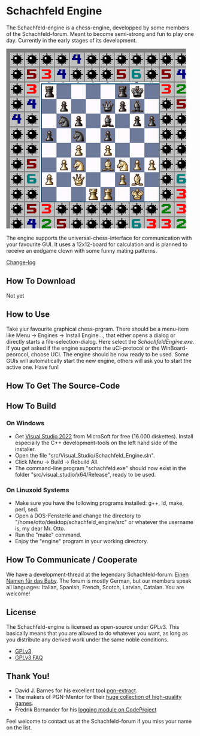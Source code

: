 Schachfeld Engine
=================

The Schachfeld-engine is a chess-engine, developped by some members of the Schachfeld-forum. Meant to become semi-strong and fun to play one day. Currently in the early stages of its development.

![Board-representation](docs/pics/schachfeld_winmine_12x12.png)

The engine supports the universal-chess-interface for communication with your favourite GUI. It uses a 12x12-board for calculation and is planned to receive an endgame clown with some funny mating patterns.

[Change-log](docs/developers/change_log.md)


How To Download
---------------
Not yet

How to Use
----------
Take yiur favourite graphical chess-prgram. There should be a menu-item like Menu -> Engines -> Install Engine..., that either opens a dialog or directly starts a file-selection-dialog. Here select the *SchachfeldEngine.exe*. If you get asked if the engine supports the uCI-protocol or the WinBoard-peorocol, choose UCI. The engine should be now ready to be used. Some GUIs will automatically start the new engine, others will ask you to start the active one. Have fun!

How To Get The Source-Code
--------------------------

How To Build
------------
### On Windows ###
* Get [Visual Studio 2022](https://visualstudio.microsoft.com/de/vs/community/) from MicroSoft for free (16.000 diskettes). Install especially the C++ development-tools on the left hand side of the installer.
* Open the file "src/Visual_Studio/Schachfeld_Engine.sln".
* Click Menu -> Build -> Rebuild All.
* The command-line program "schachfeld.exe" should now exist in the folder "src/visual_studio/x64/Release", ready to be used.

### On Linuxoid Systems ###
* Make sure you have the following programs installed: g++, ld, make, perl, sed.
* Open a DOS-Fensterle and change the directory to "/home/otto/desktop/schachfeld_engine/src" or whatever the username is, my dear Mr. Otto.
* Run the "make" command.
* Enjoy the "engine" program in your working directory.

How To Communicate / Cooperate
------------------------------
We have a development-thread at the legendary Schachfeld-forum: [Einen Namen f&uuml;r das Baby](https://www.schachfeld.de/threads/40956-einen-namen-fuer-das-baby). The forum is mostly German, but our members speak all languages: Italian, Spanish, French, Scotch, Latvian, Catalan. You are welcome!

License
-------
The Schachfeld-engine is licensed as open-source under GPLv3. This basically means that you are allowed to do whatever you want, as long as you distribute any derived work under the same noble conditions.

* [GPLv3](docs/license_GNU_GPLv3/gpl_v3.html)
* [GPLv3 FAQ](docs/license_GNU_GPLv3/gpl_v3_faq.html)

Thank You!
----------
* David J. Barnes for his excellent tool [pgn-extract](https://www.cs.kent.ac.uk/people/staff/djb/pgn-extract/).
* The makers of PGN-Mentor for their [huge collection of high-quality games](https://www.pgnmentor.com/files.html).
* Fredrik Bornander for his [logging module on CodeProject](https://www.codeproject.com/Articles/63736/Simple-debug-log-for-C)

Feel welcome to contact us at the Schachfeld-forum if you miss your name on the list.

